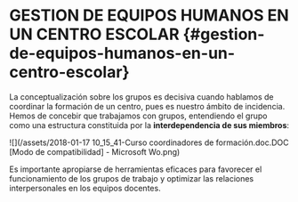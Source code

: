 # GESTION DE EQUIPOS HUMANOS EN UN CENTRO ESCOLAR {#gestion-de-equipos-humanos-en-un-centro-escolar}

La conceptualización sobre los grupos es decisiva cuando hablamos de coordinar la formación de un centro, pues es nuestro ámbito de incidencia. Hemos de concebir que trabajamos con grupos, entendiendo el grupo como una estructura constituida por la **interdependencia de sus miembros**:

![](/assets/2018-01-17 10_15_41-Curso coordinadores de formación.doc.DOC [Modo de compatibilidad] - Microsoft Wo.png)

Es importante apropiarse de herramientas eficaces para favorecer el funcionamiento de los grupos de trabajo y optimizar las relaciones interpersonales en los equipos docentes.
